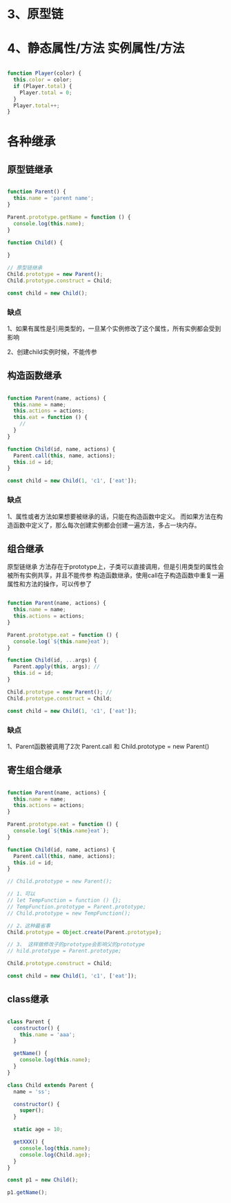 # 3、原型链

# 4、静态属性/方法 实例属性/方法

```js

function Player(color) {
  this.color = color;
  if (Player.total) {
    Player.total = 0;
  }
  Player.total++;
}

```



# 各种继承

## 原型链继承

```js

function Parent() {
  this.name = 'parent name';
}

Parent.prototype.getName = function () {
  console.log(this.name);
}

function Child() {
  
}

// 原型链继承
Child.prototype = new Parent();
Child.prototype.construct = Child;

const child = new Child();

```

### 缺点

1、如果有属性是引用类型的，一旦某个实例修改了这个属性，所有实例都会受到影响

2、创建child实例时候，不能传参


## 构造函数继承

```js

function Parent(name, actions) {
  this.name = name;
  this.actions = actions;
  this.eat = function () {
    // 
  }
}

function Child(id, name, actions) {
  Parent.call(this, name, actions);
  this.id = id;
}

const child = new Child(1, 'c1', ['eat']);

```

### 缺点

1、属性或者方法如果想要被继承的话，只能在构造函数中定义。
而如果方法在构造函数中定义了，那么每次创建实例都会创建一遍方法，多占一块内存。


## 组合继承

原型链继承 方法存在于prototype上，子类可以直接调用，但是引用类型的属性会被所有实例共享，并且不能传参
构造函数继承，使用call在子构造函数中重复一遍属性和方法的操作，可以传参了

```js

function Parent(name, actions) {
  this.name = name;
  this.actions = actions;
}

Parent.prototype.eat = function () {
  console.log(`${this.name}eat`);
}

function Child(id, ...args) {
  Parent.apply(this, args); // 
  this.id = id;
}

Child.prototype = new Parent(); //
Child.prototype.construct = Child;

const child = new Child(1, 'c1', ['eat']);

```

### 缺点

1、Parent函数被调用了2次 Parent.call 和 Child.prototype = new Parent()


## 寄生组合继承

```js

function Parent(name, actions) {
  this.name = name;
  this.actions = actions;
}

Parent.prototype.eat = function () {
  console.log(`${this.name}eat`);
}

function Child(id, name, actions) {
  Parent.call(this, name, actions);
  this.id = id;
}

// Child.prototype = new Parent();

// 1、可以
// let TempFunction = function () {};
// TempFunction.prototype = Parent.prototype;
// Child.prototype = new TempFunction();

// 2、这种最省事
Child.prototype = Object.create(Parent.prototype);

// 3、 这样做修改子的prototype会影响父的prototype
// hild.prototype = Parent.prototype;

Child.prototype.construct = Child;

const child = new Child(1, 'c1', ['eat']);

```


## class继承

```js

class Parent {
  constructor() {
    this.name = 'aaa';
  }

  getName() {
    console.log(this.name);
  }
}

class Child extends Parent {
  name = 'ss';

  constructor() {
    super();
  }

  static age = 10;

  getXXX() {
    console.log(this.name);
    console.log(Child.age);
  }
}

const p1 = new Child();

p1.getName();

```
